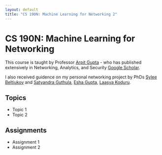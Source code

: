```yaml
---
layout: default
title: "CS 190N: Machine Learning for Networking 2"
---
```


# CS 190N: Machine Learning for Networking 

This course is taught by Professor [Arpit Gupta](https://sites.cs.ucsb.edu/~arpitgupta/) - who has published extensively in Networking, Analytics, and Security [Google Scholar](https://scholar.google.com/citations?view_op=list_works&hl=en&hl=en&user=lc3R9-wAAAAJ).

I also received guidence on my personal networking project by PhDs [Sylee Beltiukov](https://maybe-hello-world.github.io) and [Satyandra Guthula](https://www.linkedin.com/in/satyandra-guthula-59b25363/), [Esha Gupta](https://www.linkedin.com/in/esha-gupta01/), [Laasya Koduru](https://lmkoduru.github.io).

## Topics
- Topic 1
- Topic 2

## Assignments
- Assignment 1
- Assignment 2
